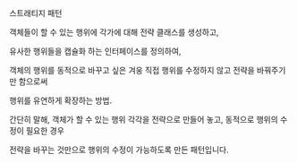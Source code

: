 
스트래티지 패턴

객체들이 할 수 있는 행위에 각가에 대해 전략 클래스를 생성하고, 

유사한 행위들을 캡슐화 하는 인터페이스를 정의하여,

객체의 행위를 동적으로 바꾸고 싶은 겨웅 직접 행위를 수정하지 않고 전략을 바꿔주기만 함으로써

행위를 유연하게 확장하는 방법.

간단히 말해, 객체가 할 수 있는 행위 각각을 전략으로 만들어 놓고, 동적으로 행위의 수정이 필요한 경우

전략을 바꾸는 것만으로 행위의 수정이 가능하도록 만든 패턴입니다.


